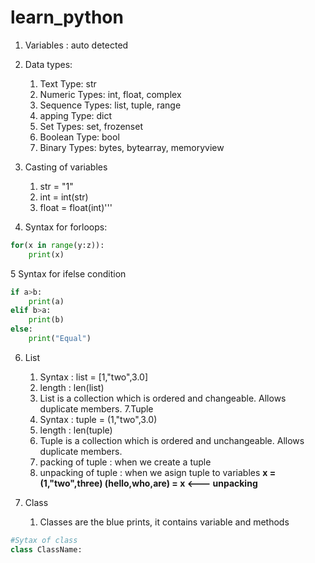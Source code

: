 # learn_python 
1. Variables : auto detected 
2. Data types:
	1. Text Type: str <br/>
	2. Numeric Types:	int, float, complex 
	3. Sequence Types:	list, tuple, range
	4. apping Type:		dict
	5. Set Types:		set, frozenset
	6. Boolean Type:	bool
	7. Binary Types:	bytes, bytearray, memoryview
3. Casting of variables
	1. str = "1"
 	2. int = int(str)
	3. float = float(int)'''
		
4. Syntax for forloops: 
```python
for(x in range(y:z)):
	print(x)
```

5 Syntax for ifelse condition
```python
if a>b:
	print(a)
elif b>a:
	print(b)
else:
	print("Equal")
```

6. List
	1. Syntax : list = [1,"two",3.0]
	2. length : len(list)
	3. List is a collection which is ordered and changeable. Allows duplicate members.
7.Tuple
	1. Syntax : tuple = (1,"two",3.0)
	2. length : len(tuple)
	3. Tuple is a collection which is ordered and unchangeable. Allows duplicate members.
	4. packing of tuple : when we create a tuple 
	6. unpacking of tuple : when we asign tuple to variables
	**x = (1,"two",three)
	(hello,who,are) = x <--- unpacking**
	
8. Class
	1. Classes are the blue prints, it contains variable and methods
```python
#Sytax of class
class ClassName:
```
	
